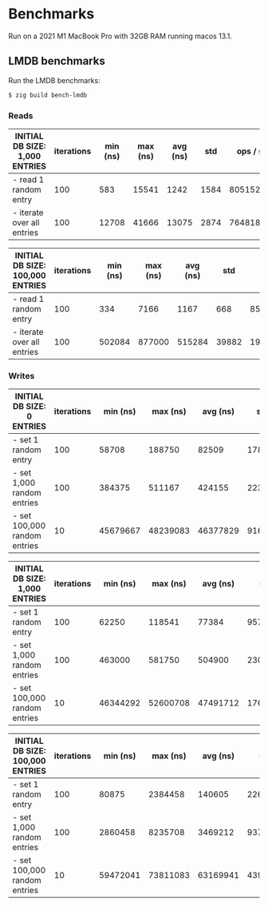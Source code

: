 # Benchmarks

Run on a 2021 M1 MacBook Pro with 32GB RAM running macos 13.1.

## LMDB benchmarks

Run the LMDB benchmarks:

```sh
$ zig build bench-lmdb
```

### Reads

| **INITIAL DB SIZE: 1,000 ENTRIES**       | iterations | min (ns) | max (ns) | avg (ns) |      std |    ops / s |
| ---------------------------------------- | ---------- | -------- | -------- | -------- | -------- | ---------- |
| - read 1 random entry                    |        100 |      583 |    15541 |     1242 |     1584 |     805152 |
| - iterate over all entries               |        100 |    12708 |    41666 |    13075 |     2874 |   76481835 |

| **INITIAL DB SIZE: 100,000 ENTRIES**     | iterations | min (ns) | max (ns) | avg (ns) |      std |    ops / s |
| ---------------------------------------- | ---------- | -------- | -------- | -------- | -------- | ---------- |
| - read 1 random entry                    |        100 |      334 |     7166 |     1167 |      668 |     856898 |
| - iterate over all entries               |        100 |   502084 |   877000 |   515284 |    39882 |  194067737 |

### Writes

| **INITIAL DB SIZE: 0 ENTRIES**           | iterations | min (ns) | max (ns) | avg (ns) |      std |    ops / s |
| ---------------------------------------- | ---------- | -------- | -------- | -------- | -------- | ---------- |
| - set 1 random entry                     |        100 |    58708 |   188750 |    82509 |    17894 |      12119 |
| - set 1,000 random entries               |        100 |   384375 |   511167 |   424155 |    22397 |    2357628 |
| - set 100,000 random entries             |         10 | 45679667 | 48239083 | 46377829 |   916548 |    2156202 |

| **INITIAL DB SIZE: 1,000 ENTRIES**       | iterations | min (ns) | max (ns) | avg (ns) |      std |    ops / s |
| ---------------------------------------- | ---------- | -------- | -------- | -------- | -------- | ---------- |
| - set 1 random entry                     |        100 |    62250 |   118541 |    77384 |     9575 |      12922 |
| - set 1,000 random entries               |        100 |   463000 |   581750 |   504900 |    23000 |    1980590 |
| - set 100,000 random entries             |         10 | 46344292 | 52600708 | 47491712 |  1766516 |    2105630 |

| **INITIAL DB SIZE: 100,000 ENTRIES**     | iterations | min (ns) | max (ns) | avg (ns) |      std |    ops / s |
| ---------------------------------------- | ---------- | -------- | -------- | -------- | -------- | ---------- |
| - set 1 random entry                     |        100 |    80875 |  2384458 |   140605 |   226528 |       7112 |
| - set 1,000 random entries               |        100 |  2860458 |  8235708 |  3469212 |   937571 |     288249 |
| - set 100,000 random entries             |         10 | 59472041 | 73811083 | 63169941 |  4393324 |    1583031 |
